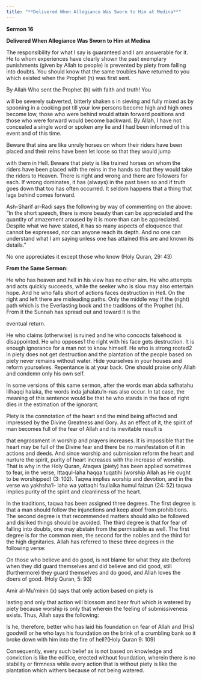 ```yaml
---
title: "**Delivered When Allegiance Was Sworn to Him at Medina**" 
---
```

**Sermon 16**

**Delivered When Allegiance Was Sworn to Him at Medina**

The responsibility for what I say is guaranteed and I am answerable for it\. He to whom experiences have clearly shown the past exemplary punishments \(given by Allah to people\) is prevented by piety from falling into doubts\. You should know that the same troubles have returned to you which existed when the Prophet \(h\) was first sent\.

By Allah Who sent the Prophet \(h\) with faith and truth\! You

will be severely subverted, bitterly shaken s in sieving and fully mixed as by spooning in a cooking pot till your low persons become high and high ones become low, those who were behind would attain forward positions and those who were forward would become backward\. By Allah, I have not concealed a single word or spoken any lie and I had been informed of this event and of this time\.

Beware that sins are like unruly horses on whom their riders have been placed and their reins have been let loose so that they would jump

<a id="page377"></a>with them in Hell\. Beware that piety is like trained horses on whom the riders have been placed with the reins in the hands so that they would take the riders to Heaven\. There is right and wrong and there are followers for each\. If wrong dominates, it has \(always\) in the past been so and if truth goes down that too has often occurred\. It seldom happens that a thing that lags behind comes forward\.

Ash\-Sharif ar\-Radi says the following by way of commenting on the above: “In the short speech, there is more beauty than can be appreciated and the quantity of amazement aroused by it is more than can be appreciated\. Despite what we have stated, it has so many aspects of eloquence that cannot be expressed, nor can anyone reach its depth\. And no one can understand what I am saying unless one has attained this are and known its details\.”

No one appreciates it except those who know \(Holy Quran, 29: 43\)

**From the Same Sermon:**

He who has heaven and hell in his view has no other aim\. He who attempts and acts quickly succeeds, while the seeker who is slow may also entertain hope\. And he who falls short of actions faces destruction in Hell\. On the right and left there are misleading paths\. Only the middle way if the \(right\) path which is the Everlasting book and the traditions of the Prophet \(h\)\. From it the Sunnah has spread out and toward it is the

eventual return\.

He who claims \(otherwise\) is ruined and he who concocts falsehood is disappointed\. He who opposes1 the right with his face gets destruction\. It is enough ignorance for a man not to know himself\. He who is strong rooted2 in piety does not get destruction and the plantation of the people based on piety never remains without water\. Hide yourselves in your houses and reform yourselves\. Repentance is at your back\. One should praise only Allah and condemn only his own self\.

In some versions of this same sermon, after the words man abda safhatahu lilhaqqi halaka, the words inda jahalatu’n\-nas also occur\. In tat case, the meaning of this sentence would be that he who stands in the face of right dies in the estimation of the ignorant\.

Piety is the connotation of the heart and the mind being affected and impressed by the Divine Greatness and Gory\. As an effect of it, the spirit of man becomes full of the fear of Allah and its inevitable result is

<a id="page378"></a>that engrossment in worship and prayers increases\. It is impossible that the heart may be full of the Divine fear and there be no manifestation of it in actions and deeds\. And since worship and submission reform the heart and nurture the spirit, purity of heart increases with the increase of worship\. That is why in the Holy Quran, Ataqwa \(piety\) has been applied sometimes to fear, in the verse, Ittaqul\-laha haqqa tuqatihi \(worship Allah as He ought to be worshipped\) \(3: 102\)\. Taqwa implies worship and devotion, and in the verse wa yakhsha’l\- laha wa yattaqhi faullaika humul faizun \(24: 52\) taqwa implies purity of the spirit and cleanliness of the heart\.

In the traditions, taqwa has been assigned three degrees\. The first degree is that a man should follow the injunctions and keep aloof from prohibitions\. The second degree is that recommended matters should also be followed and disliked things should be avoided\. The third degree is that for fear of falling into doubts, one may abstain from the permissible as well\. The first degree is for the common men, the second for the nobles and the third for the high dignitaries\. Allah has referred to these three degrees in the following verse:

On those who believe and do good, is not blame for what they ate \(before\) when they did guard themselves and did believe and did good, still \(furthermore\) they guard themselves and do good, and Allah loves the doers of good\. \(Holy Quran, 5: 93\)

Amir al\-Mu’minin \(x\) says that only action based on piety is

lasting and only that action will blossom and bear fruit which is watered by piety because worship is only that wherein the feeling of submissiveness exists\. Thus, Allah says the following:

Is he, therefore, better who has laid his foundation on fear of Allah and \(His\) goodwill or he who lays his foundation on the brink of a crumbling bank so it broke down with him into the fire of hell?\(Holy Quran 9: 109\)

Consequently, every such belief as is not based on knowledge and conviction is like the edifice, erected without foundation, wherein there is no stability or firmness while every action that is without piety is like the plantation which withers because of not being watered\.

<a id="page379"></a>

